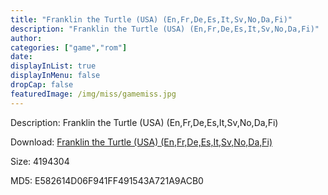 ```yaml
---
title: "Franklin the Turtle (USA) (En,Fr,De,Es,It,Sv,No,Da,Fi)"
description: "Franklin the Turtle (USA) (En,Fr,De,Es,It,Sv,No,Da,Fi)"
author: 
categories: ["game","rom"]
date: 
displayInList: true
displayInMenu: false
dropCap: false
featuredImage: /img/miss/gamemiss.jpg
---
```


Description: Franklin the Turtle (USA) (En,Fr,De,Es,It,Sv,No,Da,Fi)

Download: <a style="text-decoration:underline;" href="https://mega.nz/#!WLAy0QoZ!Yblx_vFpR1lNLiy7GWXidukwn1ax3tgAA8JetLtLiPw" target = "_blank" rel = "nofollow" > Franklin the Turtle (USA) (En,Fr,De,Es,It,Sv,No,Da,Fi)</a>

Size: 4194304

MD5: E582614D06F941FF491543A721A9ACB0

